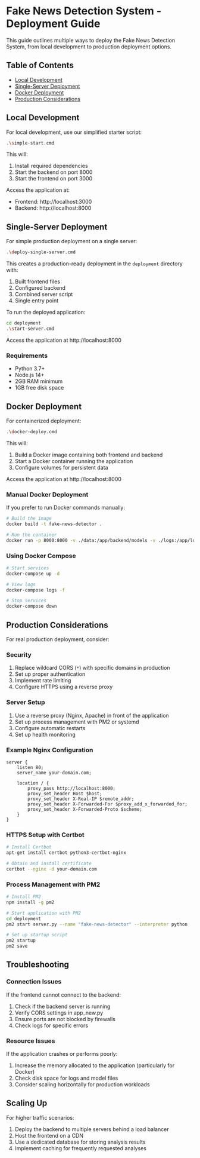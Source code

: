 # Fake News Detection System - Deployment Guide

This guide outlines multiple ways to deploy the Fake News Detection System, from local development to production deployment options.

## Table of Contents

- [Local Development](#local-development)
- [Single-Server Deployment](#single-server-deployment)
- [Docker Deployment](#docker-deployment)
- [Production Considerations](#production-considerations)

## Local Development

For local development, use our simplified starter script:

```bash
.\simple-start.cmd
```

This will:
1. Install required dependencies
2. Start the backend on port 8000
3. Start the frontend on port 3000

Access the application at:
- Frontend: http://localhost:3000
- Backend: http://localhost:8000

## Single-Server Deployment

For simple production deployment on a single server:

```bash
.\deploy-single-server.cmd
```

This creates a production-ready deployment in the `deployment` directory with:
1. Built frontend files
2. Configured backend
3. Combined server script
4. Single entry point

To run the deployed application:
```bash
cd deployment
.\start-server.cmd
```

Access the application at http://localhost:8000

### Requirements

- Python 3.7+
- Node.js 14+
- 2GB RAM minimum
- 1GB free disk space

## Docker Deployment

For containerized deployment:

```bash
.\docker-deploy.cmd
```

This will:
1. Build a Docker image containing both frontend and backend
2. Start a Docker container running the application
3. Configure volumes for persistent data

Access the application at http://localhost:8000

### Manual Docker Deployment

If you prefer to run Docker commands manually:

```bash
# Build the image
docker build -t fake-news-detector .

# Run the container
docker run -p 8000:8000 -v ./data:/app/backend/models -v ./logs:/app/logs fake-news-detector
```

### Using Docker Compose

```bash
# Start services
docker-compose up -d

# View logs
docker-compose logs -f

# Stop services
docker-compose down
```

## Production Considerations

For real production deployment, consider:

### Security

1. Replace wildcard CORS (`*`) with specific domains in production
2. Set up proper authentication
3. Implement rate limiting
4. Configure HTTPS using a reverse proxy

### Server Setup

1. Use a reverse proxy (Nginx, Apache) in front of the application
2. Set up process management with PM2 or systemd
3. Configure automatic restarts
4. Set up health monitoring

### Example Nginx Configuration

```nginx
server {
    listen 80;
    server_name your-domain.com;
    
    location / {
        proxy_pass http://localhost:8000;
        proxy_set_header Host $host;
        proxy_set_header X-Real-IP $remote_addr;
        proxy_set_header X-Forwarded-For $proxy_add_x_forwarded_for;
        proxy_set_header X-Forwarded-Proto $scheme;
    }
}
```

### HTTPS Setup with Certbot

```bash
# Install Certbot
apt-get install certbot python3-certbot-nginx

# Obtain and install certificate
certbot --nginx -d your-domain.com
```

### Process Management with PM2

```bash
# Install PM2
npm install -g pm2

# Start application with PM2
cd deployment
pm2 start server.py --name "fake-news-detector" --interpreter python

# Set up startup script
pm2 startup
pm2 save
```

## Troubleshooting

### Connection Issues

If the frontend cannot connect to the backend:

1. Check if the backend server is running
2. Verify CORS settings in app_new.py
3. Ensure ports are not blocked by firewalls
4. Check logs for specific errors

### Resource Issues

If the application crashes or performs poorly:

1. Increase the memory allocated to the application (particularly for Docker)
2. Check disk space for logs and model files
3. Consider scaling horizontally for production workloads

## Scaling Up

For higher traffic scenarios:

1. Deploy the backend to multiple servers behind a load balancer
2. Host the frontend on a CDN
3. Use a dedicated database for storing analysis results
4. Implement caching for frequently requested analyses 